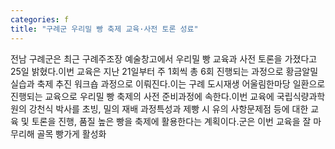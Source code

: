 ```yaml
---
categories: f
title: "구례군 우리밀 빵 축제 교육·사전 토론 성료"
---
```

전남 구례군은 최근 구례주조장 예술창고에서 우리밀 빵 교육과 사전 토론을 가졌다고 25일 밝혔다.이번 교육은 지난 21일부터 주 1회씩 총 6회 진행되는 과정으로 황금알밀 실습과 축제 추진 워크숍 과정으로 이뤄진다.이는 구례 도시재생 어울림한마당 일환으로 진행되는 교육으로 우리밀 빵 축제의 사전 준비과정에 속한다.이번 교육에 국립식량과학원의 강천식 박사를 초빙, 밀의 재배 과정특성과 제빵 시 유의 사항문제점 등에 대한 교육 및 토론을 진행, 품질 높은 빵을 축제에 활용한다는 계획이다.군은 이번 교육을 잘 마무리해 골목 빵가게 활성화
